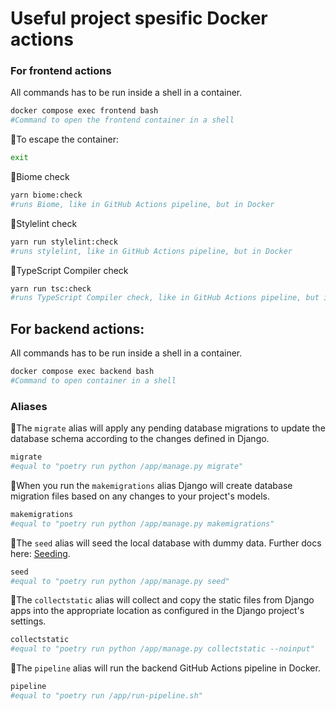 # Useful project spesific Docker actions
### For frontend actions
All commands has to be run inside a shell in a container.
```bash
docker compose exec frontend bash
#Command to open the frontend container in a shell
```
🐳To escape the container: 
```bash
exit
```
🐳Biome check
```bash
yarn biome:check
#runs Biome, like in GitHub Actions pipeline, but in Docker
```
🐳Stylelint check
```bash
yarn run stylelint:check
#runs stylelint, like in GitHub Actions pipeline, but in Docker
```
🐳TypeScript Compiler check
```bash
yarn run tsc:check
#runs TypeScript Compiler check, like in GitHub Actions pipeline, but in Docker
```

## For backend actions:

All commands has to be run inside a shell in a container.
```bash
docker compose exec backend bash
#Command to open container in a shell
```
### Aliases

🐳The ```migrate``` alias will apply any pending database migrations to update the database schema according to the changes defined in Django. 
```bash
migrate
#equal to "poetry run python /app/manage.py migrate"
```

🐳When you run the ```makemigrations``` alias Django will create database migration files based on any changes to your project's models.
```bash
makemigrations
#equal to "poetry run python /app/manage.py makemigrations"
```

🐳The ```seed``` alias will seed the local database with dummy data. Further docs here: [Seeding](./technical/backend/seed.md). 
```bash
seed
#equal to "poetry run python /app/manage.py seed"
```

🐳The ```collectstatic``` alias will collect and copy the static files from Django apps into the appropriate location as configured in the Django project's settings.
```bash
collectstatic
#equal to "poetry run python /app/manage.py collectstatic --noinput"
```

🐳The ```pipeline``` alias will run the backend GitHub Actions pipeline in Docker.
```bash
pipeline
#equal to "poetry run /app/run-pipeline.sh"
```

